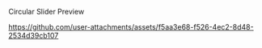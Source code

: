 Circular Slider Preview




https://github.com/user-attachments/assets/f5aa3e68-f526-4ec2-8d48-2534d39cb107

